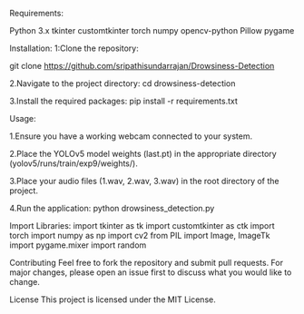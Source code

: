 Requirements:

Python 3.x
tkinter
customtkinter
torch
numpy
opencv-python
Pillow
pygame

Installation:
1:Clone the repository:

git clone https://github.com/sripathisundarrajan/Drowsiness-Detection

2.Navigate to the project directory:
cd drowsiness-detection

3.Install the required packages:
pip install -r requirements.txt

Usage:

1.Ensure you have a working webcam connected to your system.

2.Place the YOLOv5 model weights (last.pt) in the appropriate directory (yolov5/runs/train/exp9/weights/).

3.Place your audio files (1.wav, 2.wav, 3.wav) in the root directory of the project.

4.Run the application:
python drowsiness_detection.py

Import Libraries:
import tkinter as tk
import customtkinter as ctk
import torch
import numpy as np
import cv2
from PIL import Image, ImageTk
import pygame.mixer
import random

Contributing
Feel free to fork the repository and submit pull requests. For major changes, please open an issue first to discuss what you would like to change.




License
This project is licensed under the MIT License.
